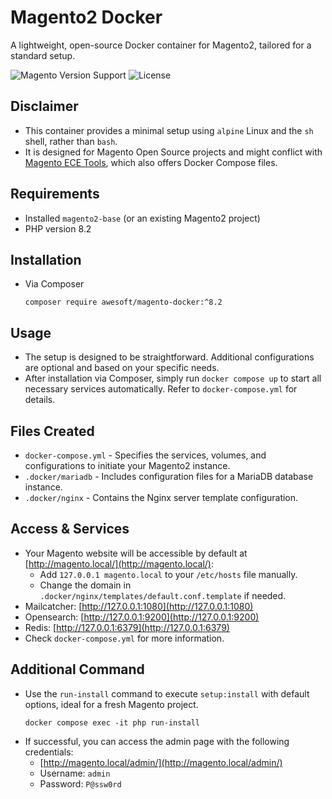 # Magento2 Docker

A lightweight, open-source Docker container for Magento2, tailored for a standard setup.

![Magento Version Support](https://img.shields.io/badge/magento-2.4.X-brightgreen.svg?logo=magento&longCache=true)
![License](https://img.shields.io/badge/license-MIT-blue.svg)

## Disclaimer
- This container provides a minimal setup using `alpine` Linux and the `sh` shell, rather than `bash`.
- It is designed for Magento Open Source projects and might conflict with [Magento ECE Tools](https://github.com/magento/ece-tools/), which also offers Docker Compose files.

## Requirements
- Installed `magento2-base` (or an existing Magento2 project)
- PHP version 8.2

## Installation
- Via Composer
  ```
  composer require awesoft/magento-docker:^8.2
  ```

## Usage
- The setup is designed to be straightforward. Additional configurations are optional and based on your specific needs.
- After installation via Composer, simply run `docker compose up` to start all necessary services automatically. Refer to `docker-compose.yml` for details.

## Files Created
- `docker-compose.yml` - Specifies the services, volumes, and configurations to initiate your Magento2 instance.
- `.docker/mariadb` - Includes configuration files for a MariaDB database instance.
- `.docker/nginx` - Contains the Nginx server template configuration.

## Access & Services
- Your Magento website will be accessible by default at [http://magento.local/](http://magento.local/):
    - Add `127.0.0.1 magento.local` to your `/etc/hosts` file manually.
    - Change the domain in `.docker/nginx/templates/default.conf.template` if needed.
- Mailcatcher: [http://127.0.0.1:1080](http://127.0.0.1:1080)
- Opensearch: [http://127.0.0.1:9200](http://127.0.0.1:9200)
- Redis: [http://127.0.0.1:6379](http://127.0.0.1:6379)
- Check `docker-compose.yml` for more information.

## Additional Command
- Use the `run-install` command to execute `setup:install` with default options, ideal for a fresh Magento project.
  ```
  docker compose exec -it php run-install
  ```
- If successful, you can access the admin page with the following credentials:
    - [http://magento.local/admin/](http://magento.local/admin/)
    - Username: `admin`
    - Password: `P@ssw0rd`
